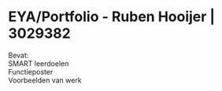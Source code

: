 # EYA/Portfolio - Ruben Hooijer | 3029382

Bevat:<br>
 SMART leerdoelen<br>
 Functieposter<br>
 Voorbeelden van werk<br>
